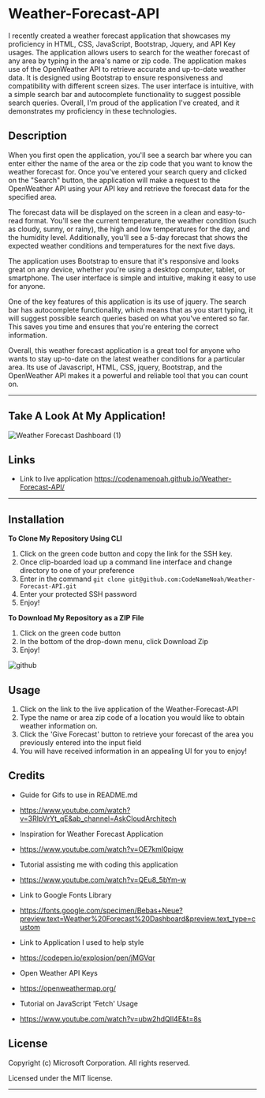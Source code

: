 # Weather-Forecast-API

I recently created a weather forecast application that showcases my proficiency in HTML, CSS, JavaScript, Bootstrap, Jquery, and API Key usages. The application allows users to search for the weather forecast of any area by typing in the area's name or zip code. The application makes use of the OpenWeather API to retrieve accurate and up-to-date weather data. It is designed using Bootstrap to ensure responsiveness and compatibility with different screen sizes. The user interface is intuitive, with a simple search bar and autocomplete functionality to suggest possible search queries. Overall, I'm proud of the application I've created, and it demonstrates my proficiency in these technologies.

## Description

When you first open the application, you'll see a search bar where you can enter either the name of the area or the zip code that you want to know the weather forecast for. Once you've entered your search query and clicked on the "Search" button, the application will make a request to the OpenWeather API using your API key and retrieve the forecast data for the specified area.

The forecast data will be displayed on the screen in a clean and easy-to-read format. You'll see the current temperature, the weather condition (such as cloudy, sunny, or rainy), the high and low temperatures for the day, and the humidity level. Additionally, you'll see a 5-day forecast that shows the expected weather conditions and temperatures for the next five days.

The application uses Bootstrap to ensure that it's responsive and looks great on any device, whether you're using a desktop computer, tablet, or smartphone. The user interface is simple and intuitive, making it easy to use for anyone.

One of the key features of this application is its use of jquery. The search bar has autocomplete functionality, which means that as you start typing, it will suggest possible search queries based on what you've entered so far. This saves you time and ensures that you're entering the correct information.

Overall, this weather forecast application is a great tool for anyone who wants to stay up-to-date on the latest weather conditions for a particular area. Its use of Javascript, HTML, CSS, jquery, Bootstrap, and the OpenWeather API makes it a powerful and reliable tool that you can count on.

---

## Take A Look At My Application!

![Weather Forecast Dashboard (1)](https://user-images.githubusercontent.com/127361736/231061906-69be0437-0d22-4175-b028-191ecadce0ce.gif)

## Links

- Link to live application https://codenamenoah.github.io/Weather-Forecast-API/

---

## Installation

**To Clone My Repository Using CLI**

1. Click on the green code button and copy the link for the SSH key.
2. Once clip-boarded load up a command line interface and change directory to one of your preference
3. Enter in the command `git clone git@github.com:CodeNameNoah/Weather-Forecast-API.git`
4. Enter your protected SSH password
5. Enjoy!

**To Download My Repository as a ZIP File**

1. Click on the green code button
2. In the bottom of the drop-down menu, click Download Zip
3. Enjoy!

![github](https://user-images.githubusercontent.com/127361736/227422005-d28a9020-e331-4098-976b-df9c1e545bb4.png)

## Usage

1. Click on the link to the live application of the Weather-Forecast-API
2. Type the name or area zip code of a location you would like to obtain weather information on.
3. Click the 'Give Forecast' button to retrieve your forecast of the area you previously entered into the input field
4. You will have received information in an appealing UI for you to enjoy!

## Credits

- Guide for Gifs to use in README.md

* https://www.youtube.com/watch?v=3RlpVrYt_qE&ab_channel=AskCloudArchitech

- Inspiration for Weather Forecast Application

* https://www.youtube.com/watch?v=OE7kml0pigw

- Tutorial assisting me with coding this application

* https://www.youtube.com/watch?v=QEu8_5bYm-w

- Link to Google Fonts Library

* https://fonts.google.com/specimen/Bebas+Neue?preview.text=Weather%20Forecast%20Dashboard&preview.text_type=custom

- Link to Application I used to help style

* https://codepen.io/explosion/pen/jMGVqr

- Open Weather API Keys

* https://openweathermap.org/

- Tutorial on JavaScript 'Fetch' Usage

* https://www.youtube.com/watch?v=ubw2hdQIl4E&t=8s

## License

Copyright (c) Microsoft Corporation. All rights reserved.

Licensed under the MIT license.

---

